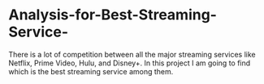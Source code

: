 # Analysis-for-Best-Streaming-Service-
There is a lot of competition between all the major streaming services like Netflix, Prime Video, Hulu, and Disney+. In this project I am going to find which is the best streaming service among them.  
